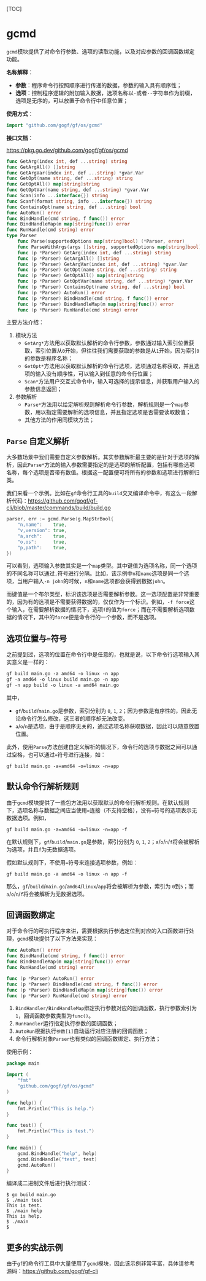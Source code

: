 [TOC]

# gcmd

`gcmd`模块提供了对命令行参数、选项的读取功能，以及对应参数的回调函数绑定功能。

**名称解释**：
- **参数**：程序命令行按照顺序进行传递的数据，参数的输入具有顺序性；
- **选项**：控制程序逻辑的附加输入数据，选项名称以`-`或者`--`字符串作为前缀，选项是无序的，可以放置于命令行中任意位置；

**使用方式**：
```go
import "github.com/gogf/gf/os/gcmd"
```

**接口文档**：

https://pkg.go.dev/github.com/gogf/gf/os/gcmd

```go
func GetArg(index int, def ...string) string
func GetArgAll() []string
func GetArgVar(index int, def ...string) *gvar.Var
func GetOpt(name string, def ...string) string
func GetOptAll() map[string]string
func GetOptVar(name string, def ...string) *gvar.Var
func Scan(info ...interface{}) string
func Scanf(format string, info ...interface{}) string
func ContainsOpt(name string, def ...string) bool
func AutoRun() error
func BindHandle(cmd string, f func()) error
func BindHandleMap(m map[string]func()) error
func RunHandle(cmd string) error
type Parser
    func Parse(supportedOptions map[string]bool) (*Parser, error)
    func ParseWithArgs(args []string, supportedOptions map[string]bool) (*Parser, error)
    func (p *Parser) GetArg(index int, def ...string) string
    func (p *Parser) GetArgAll() []string
    func (p *Parser) GetArgVar(index int, def ...string) *gvar.Var
    func (p *Parser) GetOpt(name string, def ...string) string
    func (p *Parser) GetOptAll() map[string]string
    func (p *Parser) GetOptVar(name string, def ...string) *gvar.Var
    func (p *Parser) ContainsOpt(name string, def ...string) bool
    func (p *Parser) AutoRun() error
    func (p *Parser) BindHandle(cmd string, f func()) error
    func (p *Parser) BindHandleMap(m map[string]func()) error
    func (p *Parser) RunHandle(cmd string) error
```
主要方法介绍：
1. 模块方法
    - `GetArg*`方法用以获取默认解析的命令行参数，参数通过输入索引位置获取，索引位置从`0`开始，但往往我们需要获取的参数是从`1`开始，因为索引`0`的参数是程序名称；
    - `GetOpt*`方法用以获取默认解析的命令行选项，选项通过名称获取，并且选项的输入没有顺序性，可以输入到任意的命令行位置；
    - `Scan*`方法用户交互式命令中，输入可选择的提示信息，并获取用户输入的参数信息返回；
1. 参数解析
    - `Parse*`方法用以给定解析规则解析命令行参数，解析规则是一个`map`参数，用以指定需要解析的选项信息，并且指定选项是否需要读取数值；
    - 其他方法的作用同模块方法；

## `Parse` 自定义解析
大多数场景中我们需要自定义参数解析。其实参数解析最主要的是针对于选项的解析，因此`Parse*`方法的输入参数需要指定的是选项的解析配置，包括有哪些选项名称，每个选项是否带有数值。根据这一配置便可将所有的参数和选项进行解析归类。

我们来看一个示例。比如在`gf`命令行工具的`build`交叉编译命令中，有这么一段解析代码：https://github.com/gogf/gf-cli/blob/master/commands/build/build.go

```go
parser, err := gcmd.Parse(g.MapStrBool{
    "n,name":    true,
    "v,version": true,
    "a,arch":    true,
    "o,os":      true,
    "p,path":    true,
})
```
可以看到，选项输入参数其实是一个`map`类型。其中键值为选项名称，同一个选项的不同名称可以通过`,`符号进行分隔。比如，该示例中`n`和`name`选项是同一个选项，当用户输入`-n john`的时候，`n`和`name`选项都会获得到数据`john`。

而键值是一个布尔类型，标识该选项是否需要解析参数。这一选项配置是非常重要的，因为有的选项是不需要获得数据的，仅仅作为一个标识。例如，`-f force`这个输入，在需要解析数据的情况下，选项`f`的值为`force`；而在不需要解析选项数据的情况下，其中的`force`便是命令行的一个参数，而不是选项。

## 选项位置与`=`符号
之前提到过，选项的位置在命令行中是任意的，也就是说，以下命令行选项输入其实意义是一样的：
```html
gf build main.go -a amd64 -o linux -n app
gf -a amd64 -o linux build main.go -n app
gf -n app build -o linux -a amd64 main.go 
```
其中，
- `gf`/`build`/`main.go`是参数，索引分别为 `0`, `1`, `2`；因为参数是有序性的，因此无论命令行怎么修改，这三者的顺序却无法改变。
- `a`/`o`/`n`是选项，由于是顺序无关的，通过选项名称获取数据，因此可以随意放置位置。

此外，使用`Parse`方法创建自定义解析的情况下，命令行的选项与数据之间可以通过空格，也可以通过`=`符号进行连接，如：
```
gf build main.go -a=amd64 -o=linux -n=app
```


## 默认命令行解析规则
由于`gcmd`模块提供了一些包方法用以获取默认的命令行解析规则。在默认规则下，选项名称与数据之间应当使用`=`连接（不支持空格），没有`=`符号的选项表示无数据选项。例如，
```
gf build main.go -a=amd64 -o=linux -n=app -f
```
在默认规则下，`gf`/`build`/`main.go`是参数，索引分别为 `0`, `1`, `2`；`a`/`o`/`n`/`f`将会被解析为选项，并且`f`为无数据选项。

假如默认规则下，不使用`=`符号来连接选项参数，例如：
```
gf build main.go -a amd64 -o linux -n app -f
```
那么，`gf`/`build`/`main.go`/`amd64`/`linux`/`app`将会被解析为参数，索引为 `0`到`5`；而`a`/`o`/`n`/`f`将会被解析为无数据选项。




## 回调函数绑定

对于命令行的可执行程序来讲，需要根据执行参选定位到对应的入口函数进行处理，`gcmd`模块提供了以下方法来实现：
```go
func AutoRun() error
func BindHandle(cmd string, f func()) error
func BindHandleMap(m map[string]func()) error
func RunHandle(cmd string) error

func (p *Parser) AutoRun() error
func (p *Parser) BindHandle(cmd string, f func()) error
func (p *Parser) BindHandleMap(m map[string]func()) error
func (p *Parser) RunHandle(cmd string) error
```

1. `BindHandler/BindHandleMap`绑定执行参数对应的回调函数，执行参数索引为`1`，回调函数参数类型为`func()`。
1. `RunHandler`运行指定执行参数的回调函数；
1. `AutoRun`根据执行`参数[1]`自动运行对应注册的回调函数； 
1. 命令行解析对象`Parser`也有类似的回调函数绑定、执行方法；

使用示例：
```go
package main

import (
    "fmt"
    "github.com/gogf/gf/os/gcmd"
)

func help() {
    fmt.Println("This is help.")
}

func test() {
    fmt.Println("This is test.")
}

func main() {
    gcmd.BindHandle("help", help)
    gcmd.BindHandle("test", test)
    gcmd.AutoRun()
}
```
编译成二进制文件后进行执行测试：
```shell
$ go build main.go 
$ ./main test
This is test.
$ ./main help
This is help.
$ ./main 
$ 
```

## 更多的实战示例
由于`gf`的命令行工具中大量使用了`gcmd`模块，因此该示例非常丰富，具体请参考源码：https://github.com/gogf/gf-cli





